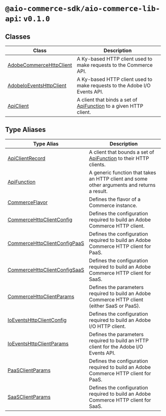 # `@aio-commerce-sdk/aio-commerce-lib-api`: `v0.1.0`

## Classes

| Class                                                         | Description                                                                                     |
| ------------------------------------------------------------- | ----------------------------------------------------------------------------------------------- |
| [AdobeCommerceHttpClient](classes/AdobeCommerceHttpClient.md) | A Ky-based HTTP client used to make requests to the Commerce API.                               |
| [AdobeIoEventsHttpClient](classes/AdobeIoEventsHttpClient.md) | A Ky-based HTTP client used to make requests to the Adobe I/O Events API.                       |
| [ApiClient](classes/ApiClient.md)                             | A client that binds a set of [ApiFunction](type-aliases/ApiFunction.md) to a given HTTP client. |

## Type Aliases

| Type Alias                                                                   | Description                                                                                     |
| ---------------------------------------------------------------------------- | ----------------------------------------------------------------------------------------------- |
| [ApiClientRecord](type-aliases/ApiClientRecord.md)                           | A client that bounds a set of [ApiFunction](type-aliases/ApiFunction.md) to their HTTP clients. |
| [ApiFunction](type-aliases/ApiFunction.md)                                   | A generic function that takes an HTTP client and some other arguments and returns a result.     |
| [CommerceFlavor](type-aliases/CommerceFlavor.md)                             | Defines the flavor of a Commerce instance.                                                      |
| [CommerceHttpClientConfig](type-aliases/CommerceHttpClientConfig.md)         | Defines the configuration required to build an Adobe Commerce HTTP client.                      |
| [CommerceHttpClientConfigPaaS](type-aliases/CommerceHttpClientConfigPaaS.md) | Defines the configuration required to build an Adobe Commerce HTTP client for PaaS.             |
| [CommerceHttpClientConfigSaaS](type-aliases/CommerceHttpClientConfigSaaS.md) | Defines the configuration required to build an Adobe Commerce HTTP client for SaaS.             |
| [CommerceHttpClientParams](type-aliases/CommerceHttpClientParams.md)         | Defines the parameters required to build an Adobe Commerce HTTP client (either SaaS or PaaS).   |
| [IoEventsHttpClientConfig](type-aliases/IoEventsHttpClientConfig.md)         | Defines the configuration required to build an Adobe I/O HTTP client.                           |
| [IoEventsHttpClientParams](type-aliases/IoEventsHttpClientParams.md)         | Defines the parameters required to build an HTTP client for the Adobe I/O Events API.           |
| [PaaSClientParams](type-aliases/PaaSClientParams.md)                         | Defines the configuration required to build an Adobe Commerce HTTP client for PaaS.             |
| [SaaSClientParams](type-aliases/SaaSClientParams.md)                         | Defines the configuration required to build an Adobe Commerce HTTP client for SaaS.             |
